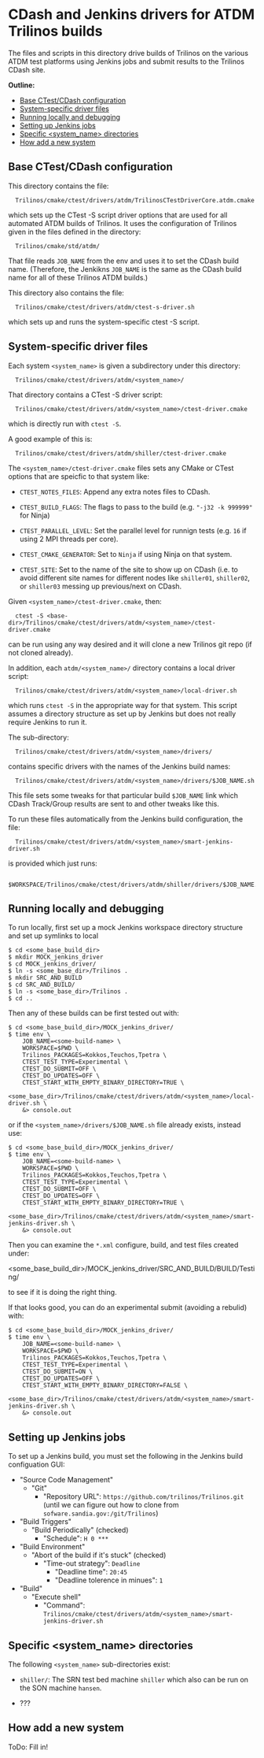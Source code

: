 # CDash and Jenkins drivers for ATDM Trilinos builds

The files and scripts in this directory drive builds of Trilinos on the
various ATDM test platforms using Jenkins jobs and submit results to the
Trilinos CDash site.

**Outline:**
* <a href="#base-ctestcdash-configuration">Base CTest/CDash configuration</a>
* <a href="#system-specific-driver-files">System-specific driver files</a>
* <a href="#running-locally-and-debugging">Running locally and debugging</a>
* <a href="#setting-up-jenkins-jobs">Setting up Jenkins jobs</a>
* <a href="#specific-system_name-directories">Specific <system_name> directories</a>
* <a href="#how-add-a-new-system">How add a new system</a>

## Base CTest/CDash configuration

This directory contains the file:

```
  Trilinos/cmake/ctest/drivers/atdm/TrilinosCTestDriverCore.atdm.cmake
```

which sets up the CTest -S script driver options that are used for all
automated ATDM builds of Trilinos.  It uses the configuration of Trilinos
given in the files defined in the directory:

```
  Trilinos/cmake/std/atdm/
```

That file reads `JOB_NAME` from the env and uses it to set the CDash build
name.  (Therefore, the Jenkikns `JOB_NAME` is the same as the CDash build name
for all of these Trilinos ATDM builds.)

This directory also contains the file:

```
  Trilinos/cmake/ctest/drivers/atdm/ctest-s-driver.sh
```

which sets up and runs the system-specific ctest -S script.

## System-specific driver files

Each system `<system_name>` is given a subdirectory under this directory:

```
  Trilinos/cmake/ctest/drivers/atdm/<system_name>/
```

That directory contains a CTest -S driver script:

```
  Trilinos/cmake/ctest/drivers/atdm/<system_name>/ctest-driver.cmake
```

which is directly run with `ctest -S`.

A good example of this is:

```
  Trilinos/cmake/ctest/drivers/atdm/shiller/ctest-driver.cmake
```

The `<system_name>/ctest-driver.cmake` files sets any CMake or CTest options
that are speicfic to that system like:

* `CTEST_NOTES_FILES`: Append any extra notes files to CDash.

* `CTEST_BUILD_FLAGS`: The flags to pass to the build (e.g. `"-j32 -k 999999"`
  for Ninja)

* `CTEST_PARALLEL_LEVEL`: Set the parallel level for runnign tests (e.g. `16`
  if using 2 MPI threads per core).

* `CTEST_CMAKE_GENERATOR`: Set to `Ninja` if using Ninja on that system.

* `CTEST_SITE`: Set to the name of the site to show up on CDash (i.e. to avoid
  different site names for different nodes like `shiller01`, `shiller02`, or
  `shiller03` messing up previous/next on CDash.

Given `<system_name>/ctest-driver.cmake`, then:

```
  ctest -S <base-dir>/Trilinos/cmake/ctest/drivers/atdm/<system_name>/ctest-driver.cmake
```

can be run using any way desired and it will clone a new Trilinos git repo (if
not cloned already).

In addition, each `atdm/<system_name>/` directory contains a local driver
script:

```
  Trilinos/cmake/ctest/drivers/atdm/<system_name>/local-driver.sh
```

which runs `ctest -S` in the appropriate way for that system.  This script
assumes a directory structure as set up by Jenkins but does not really require
Jenkins to run it.

The sub-directory:

```
  Trilinos/cmake/ctest/drivers/atdm/<system_name>/drivers/
```

contains specific drivers with the names of the Jenkins build names:

```
  Trilinos/cmake/ctest/drivers/atdm/<system_name>/drivers/$JOB_NAME.sh
```

This file sets some tweaks for that particular build `$JOB_NAME` link which
CDash Track/Group results are sent to and other tweaks like this.

To run these files automatically from the Jenkins build configuration, the
file:

```
  Trilinos/cmake/ctest/drivers/atdm/<system_name>/smart-jenkins-driver.sh
```

is provided which just runs:

```
  $WORKSPACE/Trilinos/cmake/ctest/drivers/atdm/shiller/drivers/$JOB_NAME.sh
```

## Running locally and debugging

To run locally, first set up a mock Jenkins workspace directory structure and
set up symlinks to local

```
$ cd <some_base_build_dir>
$ mkdir MOCK_jenkins_driver
$ cd MOCK_jenkins_driver/
$ ln -s <some_base_dir>/Trilinos .
$ mkdir SRC_AND_BUILD
$ cd SRC_AND_BUILD/
$ ln -s <some_base_dir>/Trilinos .
$ cd ..
```

Then any of these builds can be first tested out with:

```
$ cd <some_base_build_dir>/MOCK_jenkins_driver/
$ time env \
    JOB_NAME=<some-build-name> \
    WORKSPACE=$PWD \
    Trilinos_PACKAGES=Kokkos,Teuchos,Tpetra \
    CTEST_TEST_TYPE=Experimental \
    CTEST_DO_SUBMIT=OFF \
    CTEST_DO_UPDATES=OFF \
    CTEST_START_WITH_EMPTY_BINARY_DIRECTORY=TRUE \
  <some_base_dir>/Trilinos/cmake/ctest/drivers/atdm/<system_name>/local-driver.sh \
    &> console.out
```

or if the `<system_name>/drivers/$JOB_NAME.sh` file already exists, instead use:

```
$ cd <some_base_build_dir>/MOCK_jenkins_driver/
$ time env \
    JOB_NAME=<some-build-name> \
    WORKSPACE=$PWD \
    Trilinos_PACKAGES=Kokkos,Teuchos,Tpetra \
    CTEST_TEST_TYPE=Experimental \
    CTEST_DO_SUBMIT=OFF \
    CTEST_DO_UPDATES=OFF \
    CTEST_START_WITH_EMPTY_BINARY_DIRECTORY=TRUE \
  <some_base_dir>/Trilinos/cmake/ctest/drivers/atdm/<system_name>/smart-jenkins-driver.sh \
    &> console.out
```

Then you can examine the `*.xml` configure, build, and test files created
under:

  <some_base_build_dir>/MOCK_jenkins_driver/SRC_AND_BUILD/BUILD/Testing/

to see if it is doing the right thing.

If that looks good, you can do an experimental submit (avoiding a rebulid)
with:

```
$ cd <some_base_build_dir>/MOCK_jenkins_driver/
$ time env \
    JOB_NAME=<some-build-name> \
    WORKSPACE=$PWD \
    Trilinos_PACKAGES=Kokkos,Teuchos,Tpetra \
    CTEST_TEST_TYPE=Experimental \
    CTEST_DO_SUBMIT=ON \
    CTEST_DO_UPDATES=OFF \
    CTEST_START_WITH_EMPTY_BINARY_DIRECTORY=FALSE \
  <some_base_dir>/Trilinos/cmake/ctest/drivers/atdm/<system_name>/smart-jenkins-driver.sh \
    &> console.out
```

## Setting up Jenkins jobs

To set up a Jenkins build, you must set the following in the Jenkins build
configuation GUI:

* "Source Code Management"
  * "Git"
    * "Repository URL": `https://github.com/trilinos/Trilinos.git` (until we
         can figure out how to clone from `sofware.sandia.gov:/git/Trilinos`)
* "Build Triggers"
  * "Build Periodically" (checked)
    * "Schedule": `H 0 ***`
* "Build Environment"
  * "Abort of the build if it's stuck" (checked)
    * "Time-out strategy": `Deadline`
      * "Deadline time": `20:45`
      * "Deadline tolerence in minues": `1`
* "Build"
  * "Execute shell"
    * "Command": `Trilinos/cmake/ctest/drivers/atdm/<system_name>/smart-jenkins-driver.sh`

## Specific <system_name> directories

The following `<system_name>` sub-directories exist:

* `shiller/`: The SRN test bed machine `shiller` which also can be run on the
  SON machine `hansen`.

* ???

## How add a new system

ToDo: Fill in!







